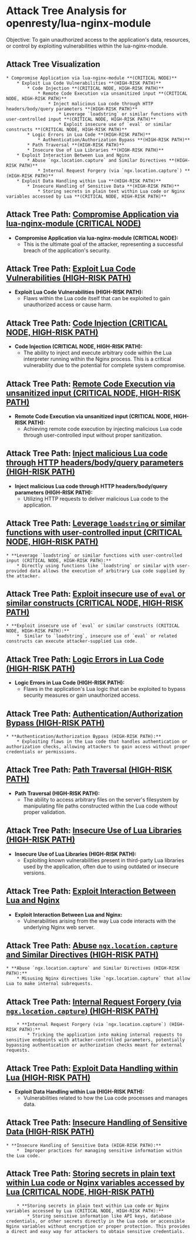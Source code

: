 # Attack Tree Analysis for openresty/lua-nginx-module

Objective: To gain unauthorized access to the application's data, resources, or control by exploiting vulnerabilities within the lua-nginx-module.

## Attack Tree Visualization

```
* Compromise Application via lua-nginx-module **(CRITICAL NODE)**
    * Exploit Lua Code Vulnerabilities **(HIGH-RISK PATH)**
        * Code Injection **(CRITICAL NODE, HIGH-RISK PATH)**
            * Remote Code Execution via unsanitized input **(CRITICAL NODE, HIGH-RISK PATH)**
                * Inject malicious Lua code through HTTP headers/body/query parameters **(HIGH-RISK PATH)**
                    * Leverage `loadstring` or similar functions with user-controlled input **(CRITICAL NODE, HIGH-RISK PATH)**
                    * Exploit insecure use of `eval` or similar constructs **(CRITICAL NODE, HIGH-RISK PATH)**
        * Logic Errors in Lua Code **(HIGH-RISK PATH)**
            * Authentication/Authorization Bypass **(HIGH-RISK PATH)**
        * Path Traversal **(HIGH-RISK PATH)**
        * Insecure Use of Lua Libraries **(HIGH-RISK PATH)**
    * Exploit Interaction Between Lua and Nginx
        * Abuse `ngx.location.capture` and Similar Directives **(HIGH-RISK PATH)**
            * Internal Request Forgery (via `ngx.location.capture`) **(HIGH-RISK PATH)**
    * Exploit Data Handling within Lua **(HIGH-RISK PATH)**
        * Insecure Handling of Sensitive Data **(HIGH-RISK PATH)**
            * Storing secrets in plain text within Lua code or Nginx variables accessed by Lua **(CRITICAL NODE, HIGH-RISK PATH)**
```


## Attack Tree Path: [Compromise Application via lua-nginx-module **(CRITICAL NODE)**](./attack_tree_paths/compromise_application_via_lua-nginx-module_(critical_node).md)

* **Compromise Application via lua-nginx-module (CRITICAL NODE):**
    * This is the ultimate goal of the attacker, representing a successful breach of the application's security.

## Attack Tree Path: [Exploit Lua Code Vulnerabilities **(HIGH-RISK PATH)**](./attack_tree_paths/exploit_lua_code_vulnerabilities_(high-risk_path).md)

* **Exploit Lua Code Vulnerabilities (HIGH-RISK PATH):**
    * Flaws within the Lua code itself that can be exploited to gain unauthorized access or cause harm.

## Attack Tree Path: [Code Injection **(CRITICAL NODE, HIGH-RISK PATH)**](./attack_tree_paths/code_injection_(critical_node,_high-risk_path).md)

* **Code Injection (CRITICAL NODE, HIGH-RISK PATH):**
    * The ability to inject and execute arbitrary code within the Lua interpreter running within the Nginx process. This is a critical vulnerability due to the potential for complete system compromise.

## Attack Tree Path: [Remote Code Execution via unsanitized input **(CRITICAL NODE, HIGH-RISK PATH)**](./attack_tree_paths/remote_code_execution_via_unsanitized_input_(critical_node,_high-risk_path).md)

* **Remote Code Execution via unsanitized input (CRITICAL NODE, HIGH-RISK PATH):**
    * Achieving remote code execution by injecting malicious Lua code through user-controlled input without proper sanitization.

## Attack Tree Path: [Inject malicious Lua code through HTTP headers/body/query parameters **(HIGH-RISK PATH)**](./attack_tree_paths/inject_malicious_lua_code_through_http_headersbodyquery_parameters_(high-risk_path).md)

* **Inject malicious Lua code through HTTP headers/body/query parameters (HIGH-RISK PATH):**
    * Utilizing HTTP requests to deliver malicious Lua code to the application.

## Attack Tree Path: [Leverage `loadstring` or similar functions with user-controlled input **(CRITICAL NODE, HIGH-RISK PATH)**](./attack_tree_paths/leverage_`loadstring`_or_similar_functions_with_user-controlled_input_(critical_node,_high-risk_path).md)

    * **Leverage `loadstring` or similar functions with user-controlled input (CRITICAL NODE, HIGH-RISK PATH):**
        * Directly using functions like `loadstring` or similar with user-provided data allows the execution of arbitrary Lua code supplied by the attacker.

## Attack Tree Path: [Exploit insecure use of `eval` or similar constructs **(CRITICAL NODE, HIGH-RISK PATH)**](./attack_tree_paths/exploit_insecure_use_of_`eval`_or_similar_constructs_(critical_node,_high-risk_path).md)

    * **Exploit insecure use of `eval` or similar constructs (CRITICAL NODE, HIGH-RISK PATH):**
        *  Similar to `loadstring`, insecure use of `eval` or related constructs can execute attacker-supplied Lua code.

## Attack Tree Path: [Logic Errors in Lua Code **(HIGH-RISK PATH)**](./attack_tree_paths/logic_errors_in_lua_code_(high-risk_path).md)

* **Logic Errors in Lua Code (HIGH-RISK PATH):**
    * Flaws in the application's Lua logic that can be exploited to bypass security measures or gain unauthorized access.

## Attack Tree Path: [Authentication/Authorization Bypass **(HIGH-RISK PATH)**](./attack_tree_paths/authenticationauthorization_bypass_(high-risk_path).md)

    * **Authentication/Authorization Bypass (HIGH-RISK PATH):**
        * Exploiting flaws in the Lua code that handles authentication or authorization checks, allowing attackers to gain access without proper credentials or permissions.

## Attack Tree Path: [Path Traversal **(HIGH-RISK PATH)**](./attack_tree_paths/path_traversal_(high-risk_path).md)

* **Path Traversal (HIGH-RISK PATH):**
    *  The ability to access arbitrary files on the server's filesystem by manipulating file paths constructed within the Lua code without proper validation.

## Attack Tree Path: [Insecure Use of Lua Libraries **(HIGH-RISK PATH)**](./attack_tree_paths/insecure_use_of_lua_libraries_(high-risk_path).md)

* **Insecure Use of Lua Libraries (HIGH-RISK PATH):**
    * Exploiting known vulnerabilities present in third-party Lua libraries used by the application, often due to using outdated or insecure versions.

## Attack Tree Path: [Exploit Interaction Between Lua and Nginx](./attack_tree_paths/exploit_interaction_between_lua_and_nginx.md)

* **Exploit Interaction Between Lua and Nginx:**
    * Vulnerabilities arising from the way Lua code interacts with the underlying Nginx web server.

## Attack Tree Path: [Abuse `ngx.location.capture` and Similar Directives **(HIGH-RISK PATH)**](./attack_tree_paths/abuse_`ngx.location.capture`_and_similar_directives_(high-risk_path).md)

    * **Abuse `ngx.location.capture` and Similar Directives (HIGH-RISK PATH):**
        * Misusing Nginx directives like `ngx.location.capture` that allow Lua to make internal subrequests.

## Attack Tree Path: [Internal Request Forgery (via `ngx.location.capture`) **(HIGH-RISK PATH)**](./attack_tree_paths/internal_request_forgery_(via_`ngx.location.capture`)_(high-risk_path).md)

        * **Internal Request Forgery (via `ngx.location.capture`) (HIGH-RISK PATH):**
            * Tricking the application into making internal requests to sensitive endpoints with attacker-controlled parameters, potentially bypassing authentication or authorization checks meant for external requests.

## Attack Tree Path: [Exploit Data Handling within Lua **(HIGH-RISK PATH)**](./attack_tree_paths/exploit_data_handling_within_lua_(high-risk_path).md)

* **Exploit Data Handling within Lua (HIGH-RISK PATH):**
    * Vulnerabilities related to how the Lua code processes and manages data.

## Attack Tree Path: [Insecure Handling of Sensitive Data **(HIGH-RISK PATH)**](./attack_tree_paths/insecure_handling_of_sensitive_data_(high-risk_path).md)

    * **Insecure Handling of Sensitive Data (HIGH-RISK PATH):**
        *  Improper practices for managing sensitive information within the Lua code.

## Attack Tree Path: [Storing secrets in plain text within Lua code or Nginx variables accessed by Lua **(CRITICAL NODE, HIGH-RISK PATH)**](./attack_tree_paths/storing_secrets_in_plain_text_within_lua_code_or_nginx_variables_accessed_by_lua_(critical_node,_high-risk_path).md)

        * **Storing secrets in plain text within Lua code or Nginx variables accessed by Lua (CRITICAL NODE, HIGH-RISK PATH):**
            * Storing sensitive information like API keys, database credentials, or other secrets directly in the Lua code or accessible Nginx variables without encryption or proper protection. This provides a direct and easy way for attackers to obtain sensitive credentials.

